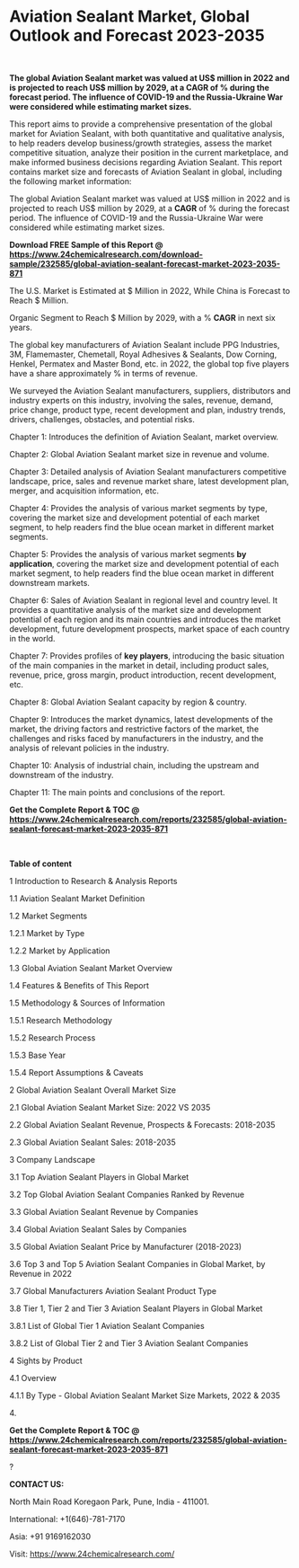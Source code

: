 <h1>Aviation Sealant Market, Global Outlook and Forecast 2023-2035</h1><br/><p><strong>The global Aviation Sealant market was valued at US$ million in 2022 and is projected to reach US$ million by 2029, at a <strong>CAGR</strong> of % during the forecast period. The influence of COVID-19 and the Russia-Ukraine War were considered while estimating market sizes.</strong></p>
 
 
 
 <p>This report aims to provide a comprehensive presentation of the global market for Aviation Sealant, with both quantitative and qualitative analysis, to help readers develop business/growth strategies, assess the market competitive situation, analyze their position in the current marketplace, and make informed business decisions regarding Aviation Sealant. This report contains market size and forecasts of Aviation Sealant in global, including the following market information:</p>
 
 
 
 <p>The global Aviation Sealant market was valued at US$ million in 2022 and is projected to reach US$ million by 2029, at a <strong>CAGR</strong> of % during the forecast period. The influence of COVID-19 and the Russia-Ukraine War were considered while estimating market sizes.</p>
 
 
 
 <div><b>Download FREE Sample of this Report @ <a href="https://www.24chemicalresearch.com/download-sample/232585/global-aviation-sealant-forecast-market-2023-2035-871">https://www.24chemicalresearch.com/download-sample/232585/global-aviation-sealant-forecast-market-2023-2035-871</a></b></div>
 
 
 
 <p>The U.S. Market is Estimated at $ Million in 2022, While China is Forecast to Reach $ Million.</p>
 
 
 
 <p>Organic Segment to Reach $ Million by 2029, with a % <strong>CAGR</strong> in next six years.</p>
 
 
 
 <p>The global key manufacturers of Aviation Sealant include PPG Industries, 3M, Flamemaster, Chemetall, Royal Adhesives & Sealants, Dow Corning, Henkel, Permatex and Master Bond, etc. in 2022, the global top five players have a share approximately % in terms of revenue.</p>
 
 
 
 <p>We surveyed the Aviation Sealant manufacturers, suppliers, distributors and industry experts on this industry, involving the sales, revenue, demand, price change, product type, recent development and plan, industry trends, drivers, challenges, obstacles, and potential risks.</p>
 
 
 
 <p>Chapter 1: Introduces the definition of Aviation Sealant, market overview.</p>
 
 
 
 <p>Chapter 2: Global Aviation Sealant market size in revenue and volume.</p>
 
 
 
 <p>Chapter 3: Detailed analysis of Aviation Sealant manufacturers competitive landscape, price, sales and revenue market share, latest development plan, merger, and acquisition information, etc.</p>
 
 
 
 <p>Chapter 4: Provides the analysis of various market segments by type, covering the market size and development potential of each market segment, to help readers find the blue ocean market in different market segments.</p>
 
 
 
 <p>Chapter 5: Provides the analysis of various market segments <strong>by application</strong>, covering the market size and development potential of each market segment, to help readers find the blue ocean market in different downstream markets.</p>
 
 
 
 <p>Chapter 6: Sales of Aviation Sealant in regional level and country level. It provides a quantitative analysis of the market size and development potential of each region and its main countries and introduces the market development, future development prospects, market space of each country in the world.</p>
 
 
 
 <p>Chapter 7: Provides profiles of <strong>key players</strong>, introducing the basic situation of the main companies in the market in detail, including product sales, revenue, price, gross margin, product introduction, recent development, etc.</p>
 
 
 
 <p>Chapter 8: Global Aviation Sealant capacity by region & country.</p>
 
 
 
 <p>Chapter 9: Introduces the market dynamics, latest developments of the market, the driving factors and restrictive factors of the market, the challenges and risks faced by manufacturers in the industry, and the analysis of relevant policies in the industry.</p>
 
 
 
 <p>Chapter 10: Analysis of industrial chain, including the upstream and downstream of the industry.</p>
 
 
 
 <p>Chapter 11: The main points and conclusions of the report.</p>
 
 
 
 <div><b>Get the Complete Report & TOC @ <a href="https://www.24chemicalresearch.com/reports/232585/global-aviation-sealant-forecast-market-2023-2035-871">https://www.24chemicalresearch.com/reports/232585/global-aviation-sealant-forecast-market-2023-2035-871</a></b></div>
 
 
 
 <p><br />
 
 <b>Table of content</b></p>
 
 
 
 <p>1 Introduction to Research & Analysis Reports<br />
 
 1.1 Aviation Sealant Market Definition<br />
 
 1.2 Market Segments<br />
 
 1.2.1 Market by Type<br />
 
 1.2.2 Market by Application<br />
 
 1.3 Global Aviation Sealant Market Overview<br />
 
 1.4 Features & Benefits of This Report<br />
 
 1.5 Methodology & Sources of Information<br />
 
 1.5.1 Research Methodology<br />
 
 1.5.2 Research Process<br />
 
 1.5.3 Base Year<br />
 
 1.5.4 Report Assumptions & Caveats<br />
 
 2 Global Aviation Sealant Overall Market Size<br />
 
 2.1 Global Aviation Sealant Market Size: 2022 VS 2035<br />
 
 2.2 Global Aviation Sealant Revenue, Prospects & Forecasts: 2018-2035<br />
 
 2.3 Global Aviation Sealant Sales: 2018-2035<br />
 
 3 Company Landscape<br />
 
 3.1 Top Aviation Sealant Players in Global Market<br />
 
 3.2 Top Global Aviation Sealant Companies Ranked by Revenue<br />
 
 3.3 Global Aviation Sealant Revenue by Companies<br />
 
 3.4 Global Aviation Sealant Sales by Companies<br />
 
 3.5 Global Aviation Sealant Price by Manufacturer (2018-2023)<br />
 
 3.6 Top 3 and Top 5 Aviation Sealant Companies in Global Market, by Revenue in 2022<br />
 
 3.7 Global Manufacturers Aviation Sealant Product Type<br />
 
 3.8 Tier 1, Tier 2 and Tier 3 Aviation Sealant Players in Global Market<br />
 
 3.8.1 List of Global Tier 1 Aviation Sealant Companies<br />
 
 3.8.2 List of Global Tier 2 and Tier 3 Aviation Sealant Companies<br />
 
 4 Sights by Product<br />
 
 4.1 Overview<br />
 
 4.1.1 By Type - Global Aviation Sealant Market Size Markets, 2022 & 2035<br />
 
 4.</p>
 
 
 
 <div><b>Get the Complete Report & TOC @ <a href="https://www.24chemicalresearch.com/reports/232585/global-aviation-sealant-forecast-market-2023-2035-871">https://www.24chemicalresearch.com/reports/232585/global-aviation-sealant-forecast-market-2023-2035-871</a></b></div>
 
 
 
 <p>? </p>
 
 
 
 <p><b>CONTACT US:</b><br />
 
 North Main Road Koregaon Park, Pune, India - 411001.<br />
 
 International: +1(646)-781-7170<br />
 
 Asia: +91 9169162030<br />
 
 Visit: <a href="https://www.24chemicalresearch.com/">https://www.24chemicalresearch.com/</a></p>